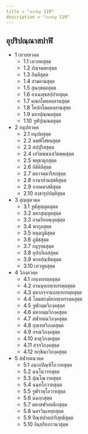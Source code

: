 ```yaml
---
title = "สารบัญ 11M"
description = "สารบัญ 11M"
---
```


## อุปริปณฺณาสปาฬิ

- 1 เทวทหวคฺค
  - 1.1 เทวทหสุตฺต
  - 1.2 ปญฺจตฺตยสุตฺต
  - 1.3 กินฺติสุตฺต
  - 1.4 สามคามสุตฺต
  - 1.5 สุนกฺขตฺตสุตฺต
  - 1.6 อาเนญฺชสปฺปายสุตฺต
  - 1.7 คณกโมคฺคลฺลานสุตฺต
  - 1.8 โคปกโมคฺคลฺลานสุตฺต
  - 1.9 มหาปุณฺณมสุตฺต
  - 1.10 จูฬปุณฺณมสุตฺต
- 2 อนุปทวคฺค
  - 2.1 อนุปทสุตฺต
  - 2.2 ฉพฺพิโสธนสุตฺต
  - 2.3 สปฺปุริสสุตฺต
  - 2.4 เสวิตพฺพาเสวิตพฺพสุตฺต
  - 2.5 พหุธาตุกสุตฺต
  - 2.6 อิสิคิลิสุตฺต
  - 2.7 มหาจตฺตารีสกสุตฺต
  - 2.8 อานาปานสฺสติสุตฺต
  - 2.9 กายคตาสติสุตฺต
  - 2.10 สงฺขารุปปตฺติสุตฺต
- 3 สุญฺญตวคฺค
  - 3.1 จูฬสุญฺญตสุตฺต
  - 3.2 มหาสุญฺญตสุตฺต
  - 3.3 อจฺฉริยอพฺภุตสุตฺต
  - 3.4 พากุลสุตฺต
  - 3.5 ทนฺตภูมิสุตฺต
  - 3.6 ภูมิชสุตฺต
  - 3.7 อนุรุทฺธสุตฺต
  - 3.8 อุปกฺกิเลสสุตฺต
  - 3.9 พาลปณฺฑิตสุตฺต
  - 3.10 เทวทูตสุตฺต
- 4 วิภงฺควคฺค
  - 4.1 ภทฺเทกรตฺตสุตฺต
  - 4.2 อานนฺทภทฺเทกรตฺตสุตฺต
  - 4.3 มหากจฺจานภทฺเทกรตฺตสุตฺต
  - 4.4 โลมสกงฺคิยภทฺเทกรตฺตสุตฺต
  - 4.5 จูฬกมฺมวิภงฺคสุตฺต
  - 4.6 มหากมฺมวิภงฺคสุตฺต
  - 4.7 สฬายตนวิภงฺคสุตฺต
  - 4.8 อุทฺเทสวิภงฺคสุตฺต
  - 4.9 อรณวิภงฺคสุตฺต
  - 4.10 ธาตุวิภงฺคสุตฺต
  - 4.11 สจฺจวิภงฺคสุตฺต
  - 4.12 ทกฺขิณาวิภงฺคสุตฺต
- 5 สฬายตนวคฺค
  - 5.1 อนาถปิณฺฑิโกวาทสุตฺต
  - 5.2 ฉนฺโนวาทสุตฺต
  - 5.3 ปุณฺโณวาทสุตฺต
  - 5.4 นนฺทโกวาทสุตฺต
  - 5.5 จูฬราหุโลวาทสุตฺต
  - 5.6 ฉฉกฺกสุตฺต
  - 5.7 มหาสฬายตนิกสุตฺต
  - 5.8 นครวินฺเทยฺยสุตฺต
  - 5.9 ปิณฺฑปาตปาริสุทฺธิสุตฺต
  - 5.10 อินฺทฺริยภาวนาสุตฺต